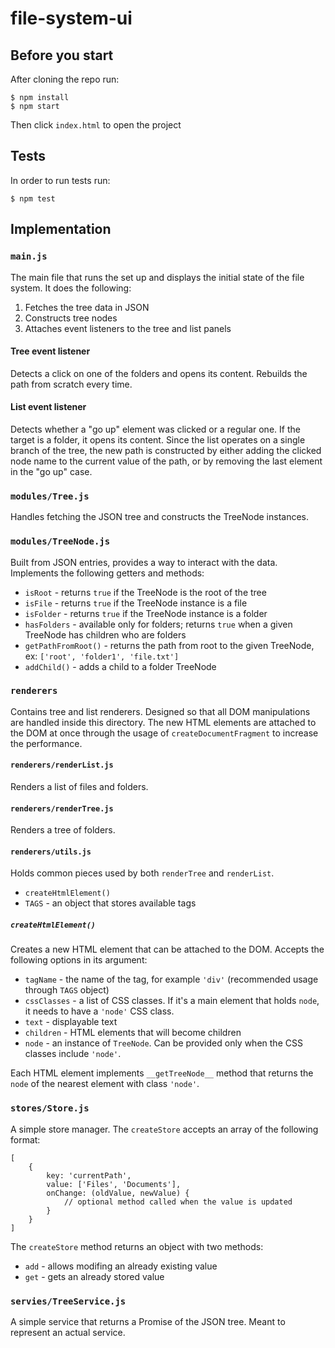 # file-system-ui

## Before you start

After cloning the repo run:

```
$ npm install
$ npm start
```

Then click `index.html` to open the project

## Tests

In order to run tests run:

```
$ npm test
```

## Implementation

### `main.js`

The main file that runs the set up and displays the initial state of the file system. It does the following:

1. Fetches the tree data in JSON
2. Constructs tree nodes
3. Attaches event listeners to the tree and list panels

#### Tree event listener

Detects a click on one of the folders and opens its content. Rebuilds the path from scratch every time.

#### List event listener

Detects whether a "go up" element was clicked or a regular one. If the target is a folder, it opens its content. Since the list operates on a single branch of the tree, the new path is constructed by either adding the clicked node name to the current value of the path, or by removing the last element in the "go up" case.

### `modules/Tree.js`

Handles fetching the JSON tree and constructs the TreeNode instances.

### `modules/TreeNode.js`

Built from JSON entries, provides a way to interact with the data. Implements the following getters and methods:

- `isRoot` - returns `true` if the TreeNode is the root of the tree
- `isFile` - returns `true` if the TreeNode instance is a file
- `isFolder` - returns `true` if the TreeNode instance is a folder
- `hasFolders` - available only for folders; returns `true` when a given TreeNode has children who are folders
- `getPathFromRoot()` - returns the path from root to the given TreeNode, ex: `['root', 'folder1', 'file.txt']`
- `addChild()` - adds a child to a folder TreeNode 

### `renderers`

Contains tree and list renderers. Designed so that all DOM manipulations are handled inside this directory. The new HTML elements are attached to the DOM at once through the usage of `createDocumentFragment` to increase the performance.

#### `renderers/renderList.js`

Renders a list of files and folders.

#### `renderers/renderTree.js`

Renders a tree of folders.

#### `renderers/utils.js`

Holds common pieces used by both `renderTree` and `renderList`.

- `createHtmlElement()`
- `TAGS` - an object that stores available tags

##### `createHtmlElement()`
Creates a new HTML element that can be attached to the DOM. Accepts the following options in its argument:

  - `tagName` - the name of the tag, for example `'div'` (recommended usage through `TAGS` object)
  - `cssClasses` - a list of CSS classes. If it's a main element that holds `node`, it needs to have a `'node'` CSS class.
  - `text` - displayable text
  - `children` - HTML elements that will become children
  - `node` - an instance of `TreeNode`. Can be provided only when the CSS classes include `'node'`.

Each HTML element implements `__getTreeNode__` method that returns the `node` of the nearest element with class `'node'`.

### `stores/Store.js`

A simple store manager. The `createStore` accepts an array of the following format:

```
[
    {
        key: 'currentPath',
        value: ['Files', 'Documents'],
        onChange: (oldValue, newValue) {
            // optional method called when the value is updated
        }
    }
]
```

The `createStore` method returns an object with two methods:

- `add` - allows modifing an already existing value
- `get` - gets an already stored value

### `servies/TreeService.js`

A simple service that returns a Promise of the JSON tree. Meant to represent an actual service.
